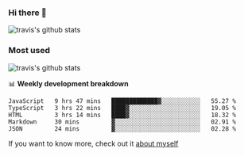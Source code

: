 ### Hi there 👋

<!--
**HondryTravis/HondryTravis** is a ✨ _special_ ✨ repository because its `README.md` (this file) appears on your GitHub profile.

Here are some ideas to get you started:

- 🔭 I’m currently working on ...
- 🌱 I’m currently learning ...
- 👯 I’m looking to collaborate on ...
- 🤔 I’m looking for help with ...
- 💬 Ask me about ...
- 📫 How to reach me: ...
- 😄 Pronouns: ...
- ⚡ Fun fact: ...
-->

![travis's github stats](https://github-readme-stats.vercel.app/api?username=HondryTravis&hide=stars)
### Most used
![travis's github stats](https://github-readme-stats.anuraghazra1.vercel.app/api/top-langs/?username=HondryTravis&layout=compact&hide_title=true)

📊 **Weekly development breakdown**

<!--START_SECTION:waka-->
```text
JavaScript   9 hrs 47 mins   █████████████▓░░░░░░░░░░░   55.27 % 
TypeScript   3 hrs 22 mins   ████▓░░░░░░░░░░░░░░░░░░░░   19.05 % 
HTML         3 hrs 14 mins   ████▓░░░░░░░░░░░░░░░░░░░░   18.32 % 
Markdown     30 mins         ▓░░░░░░░░░░░░░░░░░░░░░░░░   02.91 % 
JSON         24 mins         ▓░░░░░░░░░░░░░░░░░░░░░░░░   02.28 % 
```
<!--END_SECTION:waka-->

If you want to know more, check out it [about myself](https://hondrytravis.github.io/)
